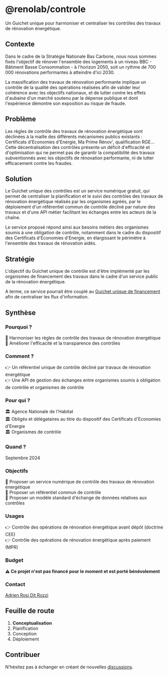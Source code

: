 # @renolab/controle

Un Guichet unique pour harmoniser et centraliser les contrôles des travaux de rénovation énergétique.

## Contexte

Dans le cadre de la Stratégie Nationale Bas Carbone, nous nous sommes fixés l'objectif de rénover l'ensemble des logements à un niveau BBC - Bâtiment Basse Consommation - à l'horizon 2050, soit un rythme de 700 000 rénovations performantes à atteindre d'ici 2030.

La massification des travaux de rénovation performante implique un contrôle de la qualité des opérations réalisées afin de valider leur cohérence avec les objectifs nationaux, et de lutter contre les effets d'aubaine d'un marché soutenu par la dépense publique et dont l'expérience démontre son exposition au risque de fraude.

## Problème

Les règles de contrôle des travaux de rénovation énergétique sont déclinées à la maille des différents mécanismes publics existants : Certificats d'Economies d'Energie, Ma Prime Rénov', qualification RGE... Cette décentralisation des contrôles présente un déficit d'efficacité et d'optimisation qui ne permet pas de garantir la compatibilité des travaux subventionnés avec les objectifs de rénovation performante, ni de lutter efficacement contre les fraudes.

## Solution

Le Guichet unique des contrôles est un service numérique gratuit, qui permet de centraliser la planification et le suivi des contrôles des travaux de rénovation énergétique réalisés par les organismes agréés, par le déploiement d'un référentiel commun de contrôle décliné par nature des travaux et d'une API métier facilitant les échanges entre les acteurs de la chaîne.

Le service proposé répond ainsi aux besoins métiers des organismes soumis à une obligation de contrôle, notamment dans le cadre du dispositif des Certificats d'Economies d'Energie, en élargissant le périmètre à l'ensemble des travaux de rénovation aidés.

## Stratégie

L'objectif du Guichet unique de contrôle est d'être implémenté par les organismes de financement des travaux dans le cadre d'un service public de la rénovation énergétique.

A terme, ce service pourrait être couplé au [Guichet unique de financement](https://github.com/renolab/financement) afin de centraliser les flux d'information.

## Synthèse

### Pourquoi ?

🎯 Harmoniser les règles de contrôle des travaux de rénovation énergétique  
🎯 Améliorer l'efficacité et la transparence des contrôles 

### Comment ?

👉 Un référentiel unique de contrôle décliné par travaux de rénovation énergétique  
👉 Une API de gestion des échanges entre organismes soumis à obligation de contrôle et organismes de contrôle  

### Pour qui ?

🏛️ Agence Nationale de l'Habitat  
🏛️ Obligés et délégataires au titre du dispositif des Certificats d'Economies d'Energie  
🏛️ Organismes de contrôle  

### Quand ?

Septembre 2024

### Objectifs

🎯 Proposer un service numérique de contrôle des travaux de rénovation énergétique  
🎯 Proposer un référentiel commun de contrôle  
🎯 Proposer un modèle standard d'échange de données relatives aux contrôles  

### Usages

👉 Contrôle des opérations de rénovation énergétique avant dépôt (doctrine CEE)  
👉 Contrôle des opérations de rénovation énergétique après paiement (MPR)  

### Budget

**⚠️ Ce projet n'est pas financé pour le moment et est porté bénévolement**

### Contact

[Adrien Rosi Dit Rozzi](https://www.linkedin.com/in/adrienrosi/)

## Feuille de route

1. **Conceptualisation**
2. Planification
3. Conception
4. Déploiement

## Contribuer

N'hésitez pas à échanger en créant de nouvelles [discussions](https://github.com/renolab/controle/discussions).
